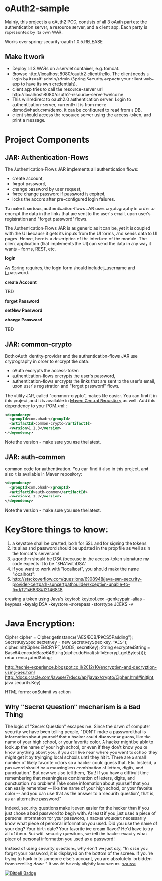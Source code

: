 oAuth2-sample
=============

Mainly, this project is a oAuth2 POC, consists of all 3 oAuth parties: the authentication server, a resource server, and a client app.
Each party is represented by its own WAR.

Works over spring-security-oauth 1.0.5.RELEASE.

Make it work
------------
* Deploy all 3 WARs on a servlet container, e.g. tomcat.
* Browse http://localhost:8080/oauth2-client/hello. The client needs a login by itsealf: admin/admin (Spring Security expects your client web-app to have its own credentials).
* client app tries to call the resource-server url http://localhost:8080/oauth2-resource-server/welcome
* This will redirect to oauth2.0 authentication server. Login to authentication-server, currently it is from mem: demo@ohadr.com/demo. it can be configured to read from a DB.
* client should access the resource server using the access-token, and print a message.

Project Components
==================
JAR: Authentication-Flows
--------------------
The Authentication-Flows JAR implements all authentication flows: 
* create account, 
* forgot password, 
* change password by user request, 
* force change password if password is expired,
* locks the accont after pre-configured login failures.

To make it serious, authentication-flows JAR uses cryptography in order to encrypt the data in the links that are sent to the user's email, 
upon user's registration and "forget password" flows.

The Authentication-Flows JAR is as generic as it can be, yet it is coupled with the UI because it gets its inputs from the UI forms, and sends data
to UI pages. Hence, here is a description of the interface of the module. The client application (that implements the UI) can send the data in any
way it wants - forms, REST, etc. 

**login**

As Spring requires, the login form should include j_username and j_password. 

**create Account**

TBD

**forgot Password**

**setNew Password**

**change Password** 

TBD


JAR: common-crypto
-------------
Both oAuth identity-provider and the authentication-flows JAR use cryptography in order to encrypt the data:
- oAuth encrypts the access-token 
- authentication-flows encrypts the user's password,
- authentication-flows encrypts the links that are sent to the user's email, upon user's registration and "forget password" flows.

The utility JAR, called "common-crypto", makes life easier. You can find it in this project,
and it is available in [Maven Central Repository](http://search.maven.org/#search%7Cga%7C1%7Ccommon-crypto) as well.
Add this dependency to your POM.xml::

```xml
<dependency>
  <groupId>com.ohadr</groupId>
  <artifactId>common-crypto</artifactId>
  <version>1.1.3</version>
</dependency>
```

Note the version - make sure you use the latest.

JAR: auth-common
------------
common code for authentication.  You can find it also in this project,
and also it is available in Maven repository:

```xml
<dependency>
  <groupId>com.ohadr</groupId>
  <artifactId>auth-common</artifactId>
  <version>1.1.3</version>
</dependency>
```

Note the version - make sure you use the latest.

KeyStore things to know:
========================
1. a keystore shall be created, both for SSL and for signing the tokens.
2. its alias and password should be updated in the prop file as well as in the tomcat's server.xml
3. algorithm should be DSA (because in the access-token signature my code expects it to be "SHA1withDSA"
4. if you want to work with "localhost", you should make the name "localhost": 
5. http://stackoverflow.com/questions/6908948/java-sun-security-provider-certpath-suncertpathbuilderexception-unable-to-find/12146838#12146838

creating a token using Java's keytool:
keytool.exe -genkeypair -alias <alias> -keypass <key-password> -keyalg DSA -keystore <file-name> -storepass <ks-password> -storetype JCEKS -v


Java Encryption:
================
Cipher cipher = Cipher.getInstance("AES/ECB/PKCS5Padding");  
SecretKeySpec secretKey = new SecretKeySpec(key, "AES");
cipher.init(Cipher.ENCRYPT_MODE, secretKey);
String encryptedString = Base64.encodeBase64String(cipher.doFinal(strToEncrypt.getBytes()));
return encryptedString;

http://techie-experience.blogspot.co.il/2012/10/encryption-and-decryption-using-aes.html
http://docs.oracle.com/javase/7/docs/api/javax/crypto/Cipher.html#init(int, java.security.Key)


HTML forms:
onSubmit vs action


Why "Secret Question" mechanism is a Bad Thing
-------------------------
The logic of "Secret Question" escapes me. Since the dawn of computer security we have been telling people, "DON'T make a password that is information about yourself that a hacker could discover or guess, like the name of your high school, or your favorite color. A hacker might be able to look up the name of your high school, or even if they don't know you or know anything about you, if you still live near where you went to school they might get it by tryinging local schools until they hit it. There are a small number of likely favorite colors so a hacker could guess that. Etc. Instead, a password should be a meaningless combination of letters, digits, and punctuation." But now we also tell them, "But! If you have a difficult time remembering that meaningless combination of letters, digits, and punctuation, no problem! Take some information about yourself that you can easily remember -- like the name of your high school, or your favorite color -- and you can use that as the answer to a 'security question', that is, as an alternative password."

Indeed, security questions make it even easier for the hacker than if you just chose a bad password to begin with. At least if you just used a piece of personal information for your password, a hacker wouldn't necessarily know what piece of personal information you used. Did you use the name of your dog? Your birth date? Your favorite ice cream flavor? He'd have to try all of them. But with security questions, we tell the hacker exactly what piece of personal information you used as a password!

Instead of using security questions, why don't we just say, "In case you forget your password, it is displayed on the bottom of the screen. If you're trying to hack in to someone else's account, you are absolutely forbidden from scrolling down." It would be only slightly less secure.
[source](http://stackoverflow.com/questions/2734367/implement-password-recovery-best-practice)

[![Bitdeli Badge](https://d2weczhvl823v0.cloudfront.net/OhadR/oauth2-sample/trend.png)](https://bitdeli.com/free "Bitdeli Badge")

